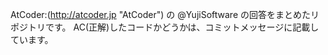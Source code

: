 AtCoder:(http://atcoder.jp "AtCoder") の @YujiSoftware の回答をまとめたリポジトリです。
AC(正解)したコードかどうかは、コミットメッセージに記載しています。
